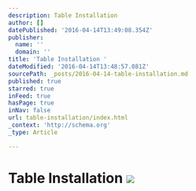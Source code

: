 ```yaml
---
description: Table Installation
author: []
datePublished: '2016-04-14T13:49:08.354Z'
publisher:
  name: ''
  domain: ''
title: 'Table Installation '
dateModified: '2016-04-14T13:48:57.081Z'
sourcePath: _posts/2016-04-14-table-installation.md
published: true
starred: true
inFeed: true
hasPage: true
inNav: false
url: table-installation/index.html
_context: 'http://schema.org'
_type: Article

---
```

# Table Installation ![](https://the-grid-user-content.s3-us-west-2.amazonaws.com/19a9f6a5-8442-452d-a3e5-73a92ef89f96.png)